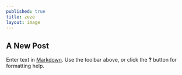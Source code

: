 ```yaml
---
published: true
title: zeze
layout: image
---
```



## A New Post

Enter text in [Markdown](http://daringfireball.net/projects/markdown/). Use the toolbar above, or click the **?** button for formatting help.
